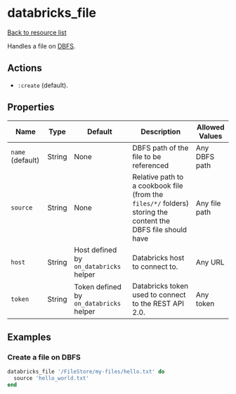# databricks_file

[Back to resource list](../README.md#resources)

Handles a file on [DBFS](https://docs.databricks.com/data/databricks-file-system.html).

## Actions

- `:create` (default).

## Properties

| Name | Type | Default | Description | Allowed Values |
| --- | --- | --- | --- | --- |
| `name` (default) | String | None | DBFS path of the file to be referenced | Any DBFS path |
| `source` | String | None | Relative path to a cookbook file (from the `files/*/` folders) storing the content the DBFS file should have | Any file path |
| `host` | String | Host defined by `on_databricks` helper | Databricks host to connect to. | Any URL |
| `token` | String | Token defined by `on_databricks` helper | Databricks token used to connect to the REST API 2.0. | Any token |

## Examples

### Create a file on DBFS

```ruby
databricks_file '/FileStore/my-files/hello.txt' do
  source 'hello_world.txt'
end
```
